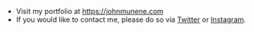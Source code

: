  - Visit my portfolio at https://johnmunene.com
 - If you would like to contact me, please do so via [Twitter](https://twitter.com/johnmunene_) or [Instagram](https://instagram.com/johnmunene_).

 
 
 
 
 
 
 
 
 



  
